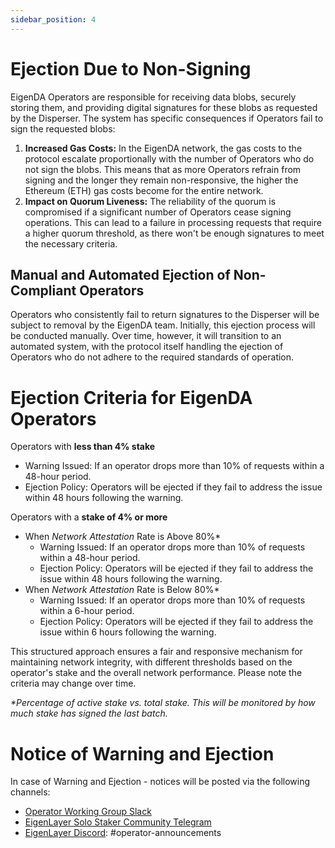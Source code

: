 ```yaml
---
sidebar_position: 4
---
```


# Ejection Due to Non-Signing

EigenDA Operators are responsible for receiving data blobs, securely storing them, and providing digital signatures for these blobs as requested by the Disperser. The system has specific consequences if Operators fail to sign the requested blobs:
1. **Increased Gas Costs:** In the EigenDA network, the gas costs to the protocol escalate proportionally with the number of Operators who do not sign the blobs. This means that as more Operators refrain from signing and the longer they remain non-responsive, the higher the Ethereum (ETH) gas costs become for the entire network.
2. **Impact on Quorum Liveness:** The reliability of the quorum is compromised if a significant number of Operators cease signing operations. This can lead to a failure in processing requests that require a higher quorum threshold, as there won't be enough signatures to meet the necessary criteria.


## Manual and Automated Ejection of Non-Compliant Operators
Operators who consistently fail to return signatures to the Disperser will be subject to removal by the EigenDA team. Initially, this ejection process will be conducted manually. Over time, however, it will transition to an automated system, with the protocol itself handling the ejection of Operators who do not adhere to the required standards of operation.

# Ejection Criteria for EigenDA Operators

Operators with **less than 4% stake**
* Warning Issued: If an operator drops more than 10% of requests within a 48-hour period.
* Ejection Policy: Operators will be ejected if they fail to address the issue within 48 hours following the warning.

Operators with a **stake of 4% or more**  
* When _Network Attestation_ Rate is Above 80%\*
  * Warning Issued: If an operator drops more than 10% of requests within a 48-hour period.
  * Ejection Policy: Operators will be ejected if they fail to address the issue within 48 hours following the warning.
* When _Network Attestation_ Rate is Below 80%\*
  * Warning Issued: If an operator drops more than 10% of requests within a 6-hour period.
  * Ejection Policy: Operators will be ejected if they fail to address the issue within 6 hours following the warning.

This structured approach ensures a fair and responsive mechanism for maintaining network integrity, with different thresholds based on the operator's stake and the overall network performance. Please note the criteria may change over time.

_\*Percentage of active stake vs. total stake. This will be monitored by how much stake has signed the last batch._

# Notice of Warning and Ejection
In case of Warning and Ejection - notices will be posted via the following channels:
* [Operator Working Group Slack](https://operatorwg.eigenlayer.xyz/)
* [EigenLayer Solo Staker Community Telegram](https://t.me/+7ejv7SyIQJwwNGYx)
* [EigenLayer Discord](https://discord.gg/eigenlayer): ⁠#operator-announcements
